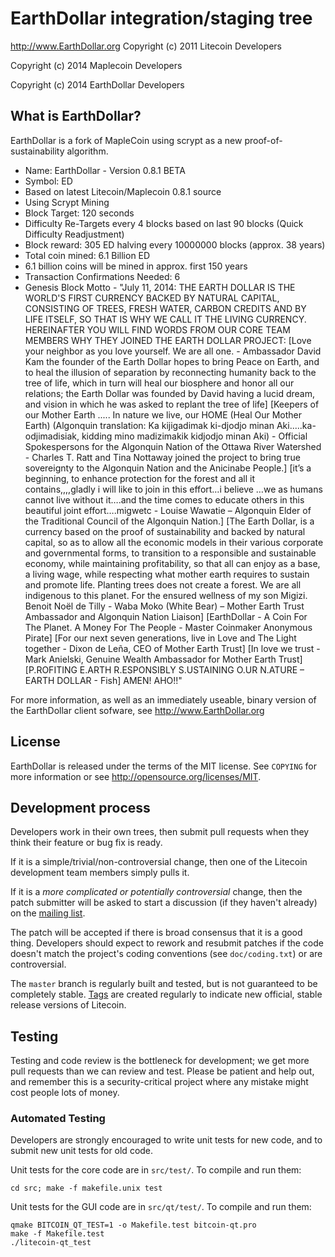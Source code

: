 EarthDollar integration/staging tree
================================

http://www.EarthDollar.org
Copyright (c) 2011 Litecoin Developers

Copyright (c) 2014 Maplecoin Developers

Copyright (c) 2014 EarthDollar Developers

What is EarthDollar?
----------------

EarthDollar is a fork of MapleCoin using scrypt as a new proof-of-sustainability algorithm.


 - Name: EarthDollar - Version 0.8.1 BETA
 - Symbol: ED
 - Based on latest Litecoin/Maplecoin 0.8.1 source
 - Using Scrypt Mining
 - Block Target: 120 seconds
 - Difficulty Re-Targets every 4 blocks based on last 90 blocks (Quick Difficulty Readjustment)
 - Block reward: 305 ED halving every 10000000 blocks (approx. 38 years)
 - Total coin mined: 6.1 Billion ED
 - 6.1 billion coins will be mined in approx. first 150 years
 - Transaction Confirmations Needed: 6
 - Genesis Block Motto - "July 11, 2014: THE EARTH DOLLAR IS THE WORLD'S FIRST CURRENCY BACKED BY NATURAL CAPITAL, CONSISTING OF TREES, FRESH WATER, CARBON CREDITS AND BY LIFE ITSELF, SO THAT IS WHY WE CALL IT THE LIVING CURRENCY. HEREINAFTER YOU WILL FIND WORDS FROM OUR CORE TEAM MEMBERS WHY THEY JOINED THE EARTH DOLLAR PROJECT: [Love your neighbor as you love yourself. We are all one. - Ambassador David Kam the founder of the Earth Dollar hopes to bring Peace on Earth, and to heal the illusion of separation by reconnecting humanity back to the tree of life, which in turn will heal our biosphere and honor all our relations; the Earth Dollar was founded by David having a lucid dream, and vision in which he was asked to replant the tree of life] [Keepers of our Mother Earth ..... In nature we live, our HOME (Heal Our Mother Earth) (Algonquin translation: Ka kijigadimak ki-djodjo minan Aki.....ka-odjimadisiak, kidding mino madizimakik kidjodjo minan Aki) - Official Spokespersons for the Algonquin Nation of the Ottawa River Watershed - Charles T. Ratt and Tina Nottaway joined the project to bring true sovereignty to the Algonquin Nation and the Anicinabe People.] [it’s a beginning, to enhance protection for the forest and all it contains,,,,gladly i will like to join in this effort…i believe
…we as humans cannot live without it….and the time comes to educate others in this beautiful joint effort….migwetc - Louise Wawatie – Algonquin Elder of the Traditional Council of the Algonquin Nation.] [The Earth Dollar, is a currency based on the proof of sustainability and backed by natural capital, so as to allow all the economic models in their various corporate and governmental forms, to transition to a responsible and sustainable economy, while maintaining profitability, so that all can enjoy as a base, a living wage, while respecting what mother earth requires to sustain and promote life. Planting trees does not create a forest. We are all indigenous to this planet. For the ensured wellness of my son Migizi. Benoit Noël de Tilly - Waba Moko (White Bear) – Mother Earth Trust Ambassador and Algonquin Nation Liaison] [EarthDollar - A Coin For The Planet. A Money For The People - Master Coinmaker Anonymous Pirate] [For our next seven generations, live in Love and The Light together - Dixon de Leña, CEO of Mother Earth Trust] [In love we trust - Mark Anielski, Genuine Wealth Ambassador for Mother Earth Trust] [P.ROFITING E.ARTH R.ESPONSIBLY S.USTAINING O.UR N.ATURE – EARTH DOLLAR - Fish]  AMEN! AHO!!"
 

For more information, as well as an immediately useable, binary version of
the EarthDollar client sofware, see http://www.EarthDollar.org

License
-------

EarthDollar is released under the terms of the MIT license. See `COPYING` for more
information or see http://opensource.org/licenses/MIT.

Development process
-------------------

Developers work in their own trees, then submit pull requests when they think
their feature or bug fix is ready.

If it is a simple/trivial/non-controversial change, then one of the Litecoin
development team members simply pulls it.

If it is a *more complicated or potentially controversial* change, then the patch
submitter will be asked to start a discussion (if they haven't already) on the
[mailing list](http://sourceforge.net/mailarchive/forum.php?forum_name=bitcoin-development).

The patch will be accepted if there is broad consensus that it is a good thing.
Developers should expect to rework and resubmit patches if the code doesn't
match the project's coding conventions (see `doc/coding.txt`) or are
controversial.

The `master` branch is regularly built and tested, but is not guaranteed to be
completely stable. [Tags](https://github.com/bitcoin/bitcoin/tags) are created
regularly to indicate new official, stable release versions of Litecoin.

Testing
-------

Testing and code review is the bottleneck for development; we get more pull
requests than we can review and test. Please be patient and help out, and
remember this is a security-critical project where any mistake might cost people
lots of money.

### Automated Testing

Developers are strongly encouraged to write unit tests for new code, and to
submit new unit tests for old code.

Unit tests for the core code are in `src/test/`. To compile and run them:

    cd src; make -f makefile.unix test

Unit tests for the GUI code are in `src/qt/test/`. To compile and run them:

    qmake BITCOIN_QT_TEST=1 -o Makefile.test bitcoin-qt.pro
    make -f Makefile.test
    ./litecoin-qt_test

